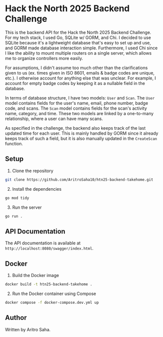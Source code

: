 # Hack the North 2025 Backend Challenge

This is the backend API for the Hack the North 2025 Backend Challenge. For my tech stack, I used Go, SQLite w/ GORM, and Chi. I decided to use SQLite because it's a lightweight database that's easy to set up and use, and GORM made database interaction simple. Furthermore, I used Chi since I like the ability to mount multiple routers on a single server, which allows me to organize controllers more easily.

For assumptions, I didn't assume too much other than the clarifications given to us (ex. times given in ISO 8601, emails & badge codes are unique, etc.). I otherwise account for anything else that was unclear. For example, I account for empty badge codes by keeping it as a nullable field in the database.

In terms of database structure, I have two models: `User` and `Scan`. The `User` model contains fields for the user's name, email, phone number, badge code, and scans. The `Scan` model contains fields for the scan's activity name, category, and time. These two models are linked by a one-to-many relationship, where a user can have many scans.

As specified in the challenge, the backend also keeps track of the last updated time for each user. This is mainly handled by GORM since it already keeps track of such a field, but it is also manually updated in the `CreateScan` function.

## Setup

1. Clone the repository

```bash
git clone https://github.com/AritroSaha10/htn25-backend-takehome.git
```

2. Install the dependencies

```bash
go mod tidy
```

3. Run the server

```bash
go run .
```

## API Documentation

The API documentation is available at `http://localhost:8080/swagger/index.html`.

## Docker

1. Build the Docker image

```bash
docker build -t htn25-backend-takehome .
```

2. Run the Docker container using Compose

```bash
docker compose -f docker-compose.dev.yml up
```

## Author

Written by Aritro Saha.
